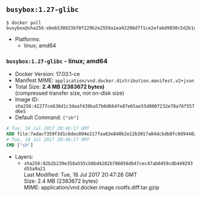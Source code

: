 ## `busybox:1.27-glibc`

```console
$ docker pull busybox@sha256:ebeb530823bf0f229b2e2559a1ea92298d7f1ce2efabd9030c5d2b1deac83af6
```

-	Platforms:
	-	linux; amd64

### `busybox:1.27-glibc` - linux; amd64

-	Docker Version: 17.03.1-ce
-	Manifest MIME: `application/vnd.docker.distribution.manifest.v2+json`
-	Total Size: **2.4 MB (2383672 bytes)**  
	(compressed transfer size, not on-disk size)
-	Image ID: `sha256:42277ce638d1c3daaf439ba57b0d664fe87e65ae55d000f232e78a76f557d6e5`
-	Default Command: `["sh"]`

```dockerfile
# Tue, 18 Jul 2017 20:46:17 GMT
ADD file:7adacf359f3d1c6dec094e217faa63e840b2e12b3017a04dcbdb8fc8d94402a1 in / 
# Tue, 18 Jul 2017 20:46:17 GMT
CMD ["sh"]
```

-	Layers:
	-	`sha256:02b2b239e358a555cb8bd4282b786056db47cec47ab0459cdb449293d55a9a21`  
		Last Modified: Tue, 18 Jul 2017 20:47:26 GMT  
		Size: 2.4 MB (2383672 bytes)  
		MIME: application/vnd.docker.image.rootfs.diff.tar.gzip
